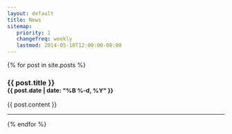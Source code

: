 ```yaml
---
layout: default
title: News
sitemap:
   priority: 1
   changefreq: weekly
   lastmod: 2014-05-10T12:00:00-08:00
---
```


{% for post in site.posts %}
   <h3>{{ post.title }}<br />
      <small>{{ post.date | date: "%B %-d, %Y" }}</small></h3>
   {{ post.content }}
   <hr />
{% endfor %}
